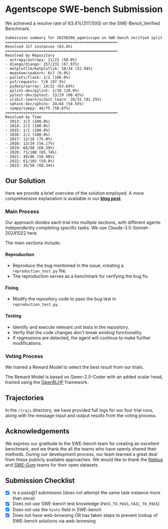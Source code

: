 # Agentscope SWE-bench Submission

We achieved a resolve rate of 63.4%(317/500) on the SWE-Bench_Verified Benchmark.


```
Submission summary for 20250206_agentscope on SWE-bench verified split
==================================================
Resolved 317 instances (63.4%)
==================================================
Resolved by Repository
- astropy/astropy: 11/22 (50.0%)
- django/django: 157/231 (67.97%)
- matplotlib/matplotlib: 18/34 (52.94%)
- mwaskom/seaborn: 0/2 (0.0%)
- pallets/flask: 1/1 (100.0%)
- psf/requests: 7/8 (87.5%)
- pydata/xarray: 14/22 (63.64%)
- pylint-dev/pylint: 2/10 (20.0%)
- pytest-dev/pytest: 13/19 (68.42%)
- scikit-learn/scikit-learn: 26/32 (81.25%)
- sphinx-doc/sphinx: 24/44 (54.55%)
- sympy/sympy: 44/75 (58.67%)
==================================================
Resolved by Time
- 2013: 3/3 (100.0%)
- 2014: 2/2 (100.0%)
- 2015: 1/1 (100.0%)
- 2016: 2/2 (100.0%)
- 2017: 12/16 (75.0%)
- 2018: 13/24 (54.17%)
- 2019: 68/98 (69.39%)
- 2020: 71/108 (65.74%)
- 2021: 49/86 (56.98%)
- 2022: 61/102 (59.8%)
- 2023: 35/58 (60.34%)
```


## Our Solution

Here we provide a brief overview of the solution employed. A more comprehensive explanation is available in our [**blog post**](https://doc.agentscope.io/tutorial/swe.html).

### Main Process
Our approach divides each trial into multiple sections, with different agents independently completing specific tasks. We use Claude-3.5-Sonnet-20241022 here.

The main sections include:

#### Reproduction
- Reproduce the bug mentioned in the issue, creating a `reproduction_test.py` file.
- The reproduction serves as a benchmark for verifying the bug fix.

#### Fixing
- Modify the repository code to pass the bug test in `reproduction_test.py`.

#### Testing
- Identify and execute relevant unit tests in the repository.
- Verify that the code changes don't break existing functionality.
- If regressions are detected, the agent will continue to make further modifications.

### Voting Process

We trained a Reward Model to select the best result from our trials.

The Reward Model is based on Qwen-2.5-Coder with an added scalar head, trained using the [OpenRLHF](https://github.com/OpenRLHF/OpenRLHF) framework.

## Trajectories
In the `/trajs` directory, we have provided full logs for our four trial runs, along with the message input and output results from the voting process.

## Acknowledgements
We express our gratitude to the SWE-bench team for creating an excellent benchmark, and we thank the all the teams who have openly shared their methods. During our development process, our team learned a great deal from these publicly available approaches. We would like to thank the [Nebius](https://nebius.com/blog/posts/training-and-search-for-software-engineering-agents) and [SWE-Gym](https://github.com/SWE-Gym/SWE-Gym) teams for their open datasets.

## Submission Checklist
- [x] Is a pass@1 submission (does not attempt the same task instance more than once)
- [x] Does not use SWE-bench test knowledge (`PASS_TO_PASS`, `FAIL_TO_PASS`)
- [x] Does not use the `hints` field in SWE-bench
- [x] Does not have web-browsing OR has taken steps to prevent lookup of SWE-bench solutions via web-browsing
